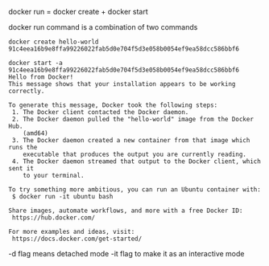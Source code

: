 docker run = docker create + docker start

docker run command is a combination of two commands

```shell
docker create hello-world
91c4eea16b9e8ffa99226022fab5d0e704f5d3e058b0054ef9ea58dcc586bbf6

docker start -a 91c4eea16b9e8ffa99226022fab5d0e704f5d3e058b0054ef9ea58dcc586bbf6
Hello from Docker!
This message shows that your installation appears to be working correctly.

To generate this message, Docker took the following steps:
 1. The Docker client contacted the Docker daemon.
 2. The Docker daemon pulled the "hello-world" image from the Docker Hub.
    (amd64)
 3. The Docker daemon created a new container from that image which runs the
    executable that produces the output you are currently reading.
 4. The Docker daemon streamed that output to the Docker client, which sent it
    to your terminal.

To try something more ambitious, you can run an Ubuntu container with:
 $ docker run -it ubuntu bash

Share images, automate workflows, and more with a free Docker ID:
 https://hub.docker.com/

For more examples and ideas, visit:
 https://docs.docker.com/get-started/
```

-d flag means detached mode
-it flag to make it as an interactive mode
